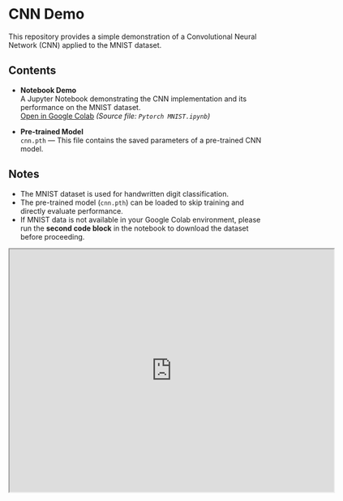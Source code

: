# CNN Demo

This repository provides a simple demonstration of a Convolutional Neural Network (CNN) applied to the MNIST dataset.

## Contents

- **Notebook Demo**  
  A Jupyter Notebook demonstrating the CNN implementation and its performance on the MNIST dataset.  
  [Open in Google Colab](https://drive.google.com/file/d/1oYbRdkrgTVKkwxGL3Lxye31pO0UfBh-9/view?usp=sharing)
  *(Source file: `Pytorch MNIST.ipynb`)*

- **Pre-trained Model**  
  `cnn.pth` — This file contains the saved parameters of a pre-trained CNN model.

## Notes

- The MNIST dataset is used for handwritten digit classification.
- The pre-trained model (`cnn.pth`) can be loaded to skip training and directly evaluate performance.
- If MNIST data is not available in your Google Colab environment, please run the **second code block** in the notebook to download the dataset before proceeding.

<iframe src="https://drive.google.com/file/d/1oYbRdkrgTVKkwxGL3Lxye31pO0UfBh-9/preview" width="640" height="480" allow="autoplay"></iframe>
